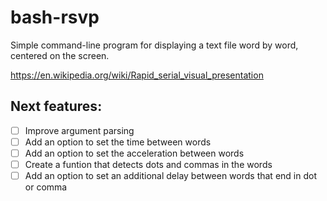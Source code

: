 # bash-rsvp
Simple command-line program for displaying a text file word by word, centered on the screen.

https://en.wikipedia.org/wiki/Rapid_serial_visual_presentation

## Next features:

- [ ] Improve argument parsing
- [ ] Add an option to set the time between words
- [ ] Add an option to set the acceleration between words
- [ ] Create a funtion that detects dots and commas in the words
- [ ] Add an option to set an additional delay between words that end in dot or comma
